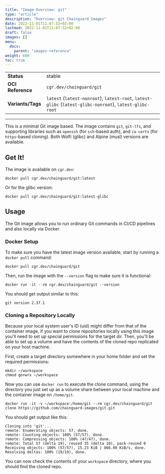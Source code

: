 ```yaml
---
title: "Image Overview: git"
type: "article"
description: "Overview: git Chainguard Images"
date: 2022-11-01T11:07:52+02:00
lastmod: 2022-11-01T11:07:52+02:00
draft: false
images: []
menu:
  docs:
    parent: "images-reference"
weight: 600
toc: true
---
```


<!--monopod:start-->

| | |
| - | - |
| **Status** | stable |
| **OCI Reference** | `cgr.dev/chainguard/git` |
| **Variants/Tags** | `latest` (`latest-nonroot`), `latest-root`, `latest-glibc` (`latest-glibc-nonroot`), `latest-glibc-root` |
---
<!--monopod:end-->

This is a minimal Git image based. The image contains `git`, `git-lfs`, and supporting libraries such as `openssh` (for `ssh`-based auth), and `ca-certs` (for `https`-based cloning). Both Wolfi (glibc) and Alpine (musl) versions are available.

## Get It!

The image is available on `cgr.dev`:

```
docker pull cgr.dev/chainguard/git:latest
```

Or for the glibc version:

```
docker pull cgr.dev/chainguard/git:latest-glibc
```

## Usage

The Git image allows you to run ordinary Git commands in CI/CD pipelines and also locally via Docker.

### Docker Setup

To make sure you have the latest image version available, start by running a `docker pull` command:

```shell
docker pull cgr.dev/chainguard/git
```

Then, run the image with the `--version` flag to make sure it is functional:

```shell
docker run -it --rm cgr.dev/chainguard/git --version
```
You should get output similar to this:

```
git version 2.37.1
```

### Cloning a Repository Locally

Because your local system user's ID (uid) might differ from that of the container image, if you want to clone repositories locally using this image you'll need to set up special permissions for the target dir. Then, you'll be able to set up a volume and have the contents of the cloned repo replicated on your host machine.

First, create a target directory somewhere in your home folder and set the required permissions:

```shell
mkdir ~/workspace
chmod go+wrx ~/workspace
```

Now you can use `docker run` to execute the clone command, using the directory you just set up as a volume share between your local machine and the container image on `/home/git`.

```shell
docker run -it -v ~/workspace:/home/git --rm cgr.dev/chainguard/git clone https://github.com/chainguard-images/git.git
```

You should get output like this:

```
Cloning into 'git'...
remote: Enumerating objects: 57, done.
remote: Counting objects: 100% (57/57), done.
remote: Compressing objects: 100% (47/47), done.
remote: Total 57 (delta 19), reused 35 (delta 10), pack-reused 0
Receiving objects: 100% (57/57), 15.23 KiB | 866.00 KiB/s, done.
Resolving deltas: 100% (19/19), done.
```

You can now check the contents of your `workspace` directory, where you should find the cloned repo.
